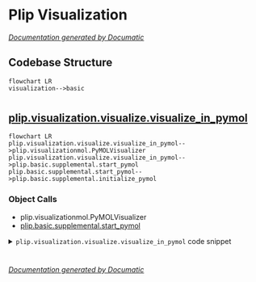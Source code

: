 # Plip Visualization

[_Documentation generated by Documatic_](https://www.documatic.com)

<!---Documatic-section-Codebase Structure-start--->
## Codebase Structure

<!---Documatic-block-system_architecture-start--->
```mermaid
flowchart LR
visualization-->basic
```
<!---Documatic-block-system_architecture-end--->

# #
<!---Documatic-section-Codebase Structure-end--->

<!---Documatic-section-plip.visualization.visualize.visualize_in_pymol-start--->
## [plip.visualization.visualize.visualize_in_pymol](5-plip_visualization.md#plip.visualization.visualize.visualize_in_pymol)

<!---Documatic-section-visualize_in_pymol-start--->
```mermaid
flowchart LR
plip.visualization.visualize.visualize_in_pymol-->plip.visualizationmol.PyMOLVisualizer
plip.visualization.visualize.visualize_in_pymol-->plip.basic.supplemental.start_pymol
plip.basic.supplemental.start_pymol-->plip.basic.supplemental.initialize_pymol
```

### Object Calls

* plip.visualizationmol.PyMOLVisualizer
* [plip.basic.supplemental.start_pymol](3-plip_basic.md#plip.basic.supplemental.start_pymol)

<!---Documatic-block-plip.visualization.visualize.visualize_in_pymol-start--->
<details>
	<summary><code>plip.visualization.visualize.visualize_in_pymol</code> code snippet</summary>

```python
def visualize_in_pymol(plcomplex):
    vis = PyMOLVisualizer(plcomplex)
    pdbid = plcomplex.pdbid
    lig_members = plcomplex.lig_members
    chain = plcomplex.chain
    if config.PEPTIDES:
        vis.ligname = 'PeptideChain%s' % plcomplex.chain
    if config.INTRA is not None:
        vis.ligname = 'Intra%s' % plcomplex.chain
    ligname = vis.ligname
    hetid = plcomplex.hetid
    metal_ids = plcomplex.metal_ids
    metal_ids_str = '+'.join([str(i) for i in metal_ids])
    start_pymol(run=True, options='-pcq', quiet=not config.VERBOSE and (not config.SILENT))
    vis.set_initial_representations()
    cmd.load(plcomplex.sourcefile)
    cmd.frame(config.MODEL)
    current_name = cmd.get_object_list(selection='(all)')[0]
    logger.debug(f'setting current_name to {current_name} and PDB-ID to {pdbid}')
    cmd.set_name(current_name, pdbid)
    cmd.hide('everything', 'all')
    if config.PEPTIDES:
        cmd.select(ligname, 'chain %s and not resn HOH' % plcomplex.chain)
    else:
        cmd.select(ligname, 'resn %s and chain %s and resi %s*' % (hetid, chain, plcomplex.position))
    logger.debug(f'selecting ligand for PDBID {pdbid} and ligand name {ligname}')
    logger.debug(f'resn {hetid} and chain {chain} and resi {plcomplex.position}')
    if not len(metal_ids) == 0:
        vis.select_by_ids(ligname, metal_ids, selection_exists=True)
        cmd.show('spheres', 'id %s and %s' % (metal_ids_str, pdbid))
    if len(lig_members) > 1:
        for member in lig_members:
            (resid, chain, resnr) = (member[0], member[1], str(member[2]))
            cmd.select(ligname, '%s or (resn %s and chain %s and resi %s)' % (ligname, resid, chain, resnr))
    cmd.show('sticks', ligname)
    cmd.color('myblue')
    cmd.color('myorange', ligname)
    cmd.util.cnc('all')
    if not len(metal_ids) == 0:
        cmd.color('hotpink', 'id %s' % metal_ids_str)
        cmd.hide('sticks', 'id %s' % metal_ids_str)
        cmd.set('sphere_scale', 0.3, ligname)
    cmd.deselect()
    vis.make_initial_selections()
    vis.show_hydrophobic()
    vis.show_hbonds()
    vis.show_halogen()
    vis.show_stacking()
    vis.show_cationpi()
    vis.show_sbridges()
    vis.show_wbridges()
    vis.show_metal()
    vis.refinements()
    vis.zoom_to_ligand()
    vis.selections_cleanup()
    vis.selections_group()
    vis.additional_cleanup()
    if config.DNARECEPTOR:
        cmd.set_name('%sCartoon' % plcomplex.pdbid, '%sLines' % plcomplex.pdbid)
        cmd.hide('cartoon', '%sLines' % plcomplex.pdbid)
        cmd.show('lines', '%sLines' % plcomplex.pdbid)
    if config.PEPTIDES:
        filename = '%s_PeptideChain%s' % (pdbid.upper(), plcomplex.chain)
        if config.PYMOL:
            vis.save_session(config.OUTPATH, override=filename)
    elif config.INTRA is not None:
        filename = '%s_IntraChain%s' % (pdbid.upper(), plcomplex.chain)
        if config.PYMOL:
            vis.save_session(config.OUTPATH, override=filename)
    else:
        filename = '%s_%s' % (pdbid.upper(), '_'.join([hetid, plcomplex.chain, plcomplex.position]))
        if config.PYMOL:
            vis.save_session(config.OUTPATH)
    if config.PICS:
        vis.save_picture(config.OUTPATH, filename)
```
</details>
<!---Documatic-block-plip.visualization.visualize.visualize_in_pymol-end--->
<!---Documatic-section-visualize_in_pymol-end--->

# #
<!---Documatic-section-plip.visualization.visualize.visualize_in_pymol-end--->

[_Documentation generated by Documatic_](https://www.documatic.com)